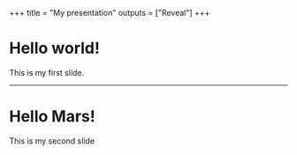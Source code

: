 +++
title = "My presentation"
outputs = ["Reveal"]
+++

# Hello world!

This is my first slide.

---

# Hello Mars!

This is my second slide
